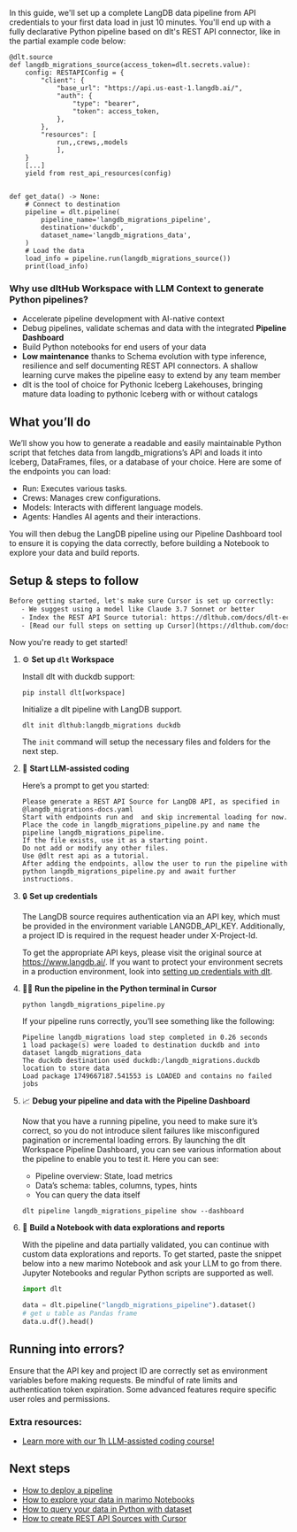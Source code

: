 In this guide, we'll set up a complete LangDB data pipeline from API credentials to your first data load in just 10 minutes. You'll end up with a fully declarative Python pipeline based on dlt's REST API connector, like in the partial example code below:

```python-outcome
@dlt.source
def langdb_migrations_source(access_token=dlt.secrets.value):
    config: RESTAPIConfig = {
        "client": {
            "base_url": "https://api.us-east-1.langdb.ai/",
            "auth": {
                "type": "bearer",
                "token": access_token,
            },
        },
        "resources": [
            run,,crews,,models
            ],
    }
    [...]
    yield from rest_api_resources(config)


def get_data() -> None:
    # Connect to destination
    pipeline = dlt.pipeline(
        pipeline_name='langdb_migrations_pipeline',
        destination='duckdb',
        dataset_name='langdb_migrations_data', 
    )
    # Load the data
    load_info = pipeline.run(langdb_migrations_source())
    print(load_info) 
```

### Why use dltHub Workspace with LLM Context to generate Python pipelines?

- Accelerate pipeline development with AI-native context
- Debug pipelines, validate schemas and data with the integrated **Pipeline Dashboard**
- Build Python notebooks for end users of your data
- **Low maintenance** thanks to Schema evolution with type inference, resilience and self documenting REST API connectors. A shallow learning curve makes the pipeline easy to extend by any team member
- dlt is the tool of choice for Pythonic Iceberg Lakehouses, bringing mature data loading to pythonic Iceberg with or without catalogs

## What you’ll do

We’ll show you how to generate a readable and easily maintainable Python script that fetches data from langdb_migrations’s API and loads it into Iceberg, DataFrames, files, or a database of your choice. Here are some of the endpoints you can load:

- Run: Executes various tasks.
- Crews: Manages crew configurations.
- Models: Interacts with different language models.
- Agents: Handles AI agents and their interactions.

You will then debug the LangDB pipeline using our Pipeline Dashboard tool to ensure it is copying the data correctly, before building a Notebook to explore your data and build reports.

## Setup & steps to follow

```default
Before getting started, let's make sure Cursor is set up correctly:
   - We suggest using a model like Claude 3.7 Sonnet or better
   - Index the REST API Source tutorial: https://dlthub.com/docs/dlt-ecosystem/verified-sources/rest_api/ and add it to context as **@dlt rest api**
   - [Read our full steps on setting up Cursor](https://dlthub.com/docs/dlt-ecosystem/llm-tooling/cursor-restapi#23-configuring-cursor-with-documentation)
```

Now you're ready to get started!

1. ⚙️ **Set up `dlt` Workspace**
    
    Install dlt with duckdb support:
    ```shell
    pip install dlt[workspace]
    ```

    Initialize a dlt pipeline with LangDB support.
    ```shell
    dlt init dlthub:langdb_migrations duckdb
    ```

    The `init` command will setup the necessary files and folders for the next step.
    
2. 🤠 **Start LLM-assisted coding**
    
    Here’s a prompt to get you started:
    
    ```prompt
    Please generate a REST API Source for LangDB API, as specified in @langdb_migrations-docs.yaml 
    Start with endpoints run and  and skip incremental loading for now. 
    Place the code in langdb_migrations_pipeline.py and name the pipeline langdb_migrations_pipeline. 
    If the file exists, use it as a starting point. 
    Do not add or modify any other files. 
    Use @dlt rest api as a tutorial. 
    After adding the endpoints, allow the user to run the pipeline with python langdb_migrations_pipeline.py and await further instructions.
    ```

    
3. 🔒 **Set up credentials** 
    
    The LangDB source requires authentication via an API key, which must be provided in the environment variable LANGDB_API_KEY. Additionally, a project ID is required in the request header under X-Project-Id.
    
    To get the appropriate API keys, please visit the original source at https://www.langdb.ai/.
    If you want to protect your environment secrets in a production environment, look into [setting up credentials with dlt](https://dlthub.com/docs/walkthroughs/add_credentials).
    
4. 🏃‍♀️ **Run the pipeline in the Python terminal in Cursor**
    
    ```shell
    python langdb_migrations_pipeline.py
    ```
    
    If your pipeline runs correctly, you’ll see something like the following:
    
    ```shell
    Pipeline langdb_migrations load step completed in 0.26 seconds
    1 load package(s) were loaded to destination duckdb and into dataset langdb_migrations_data
    The duckdb destination used duckdb:/langdb_migrations.duckdb location to store data
    Load package 1749667187.541553 is LOADED and contains no failed jobs
    ```
    
5. 📈 **Debug your pipeline and data with the Pipeline Dashboard**

    Now that you have a running pipeline, you need to make sure it’s correct, so you do not introduce silent failures like misconfigured pagination or incremental loading errors. By launching the dlt Workspace Pipeline Dashboard, you can see various information about the pipeline to enable you to test it. Here you can see:
    - Pipeline overview: State, load metrics
    - Data’s schema: tables, columns, types, hints
    - You can query the data itself
    
    ```shell
    dlt pipeline langdb_migrations_pipeline show --dashboard
    ```
    
6. 🐍 **Build a Notebook with data explorations and reports**

    With the pipeline and data partially validated, you can continue with custom data explorations and reports. To get started, paste the snippet below into a new marimo Notebook and ask your LLM to go from there. Jupyter Notebooks and regular Python scripts are supported as well.

    
    ```python
    import dlt

   data = dlt.pipeline("langdb_migrations_pipeline").dataset()
   # get u table as Pandas frame
   data.u.df().head()
    ```

## Running into errors?

Ensure that the API key and project ID are correctly set as environment variables before making requests. Be mindful of rate limits and authentication token expiration. Some advanced features require specific user roles and permissions.

### Extra resources:

- [Learn more with our 1h LLM-assisted coding course!](https://www.youtube.com/watch?v=GGid70rnJuM)

## Next steps

- [How to deploy a pipeline](https://dlthub.com/docs/walkthroughs/deploy-a-pipeline)
- [How to explore your data in marimo Notebooks](https://dlthub.com/docs/general-usage/dataset-access/marimo)
- [How to query your data in Python with dataset](https://dlthub.com/docs/general-usage/dataset-access/dataset)
- [How to create REST API Sources with Cursor](https://dlthub.com/docs/dlt-ecosystem/llm-tooling/cursor-restapi)
